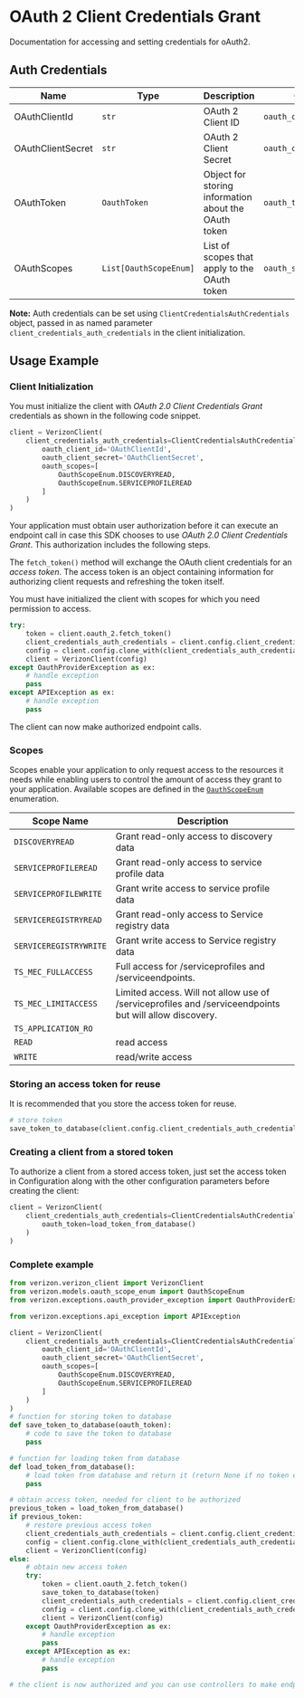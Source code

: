 
# OAuth 2 Client Credentials Grant



Documentation for accessing and setting credentials for oAuth2.

## Auth Credentials

| Name | Type | Description | Getter |
|  --- | --- | --- | --- |
| OAuthClientId | `str` | OAuth 2 Client ID | `oauth_client_id` |
| OAuthClientSecret | `str` | OAuth 2 Client Secret | `oauth_client_secret` |
| OAuthToken | `OauthToken` | Object for storing information about the OAuth token | `oauth_token` |
| OAuthScopes | `List[OauthScopeEnum]` | List of scopes that apply to the OAuth token | `oauth_scopes` |



**Note:** Auth credentials can be set using `ClientCredentialsAuthCredentials` object, passed in as named parameter `client_credentials_auth_credentials` in the client initialization.

## Usage Example

### Client Initialization

You must initialize the client with *OAuth 2.0 Client Credentials Grant* credentials as shown in the following code snippet.

```python
client = VerizonClient(
    client_credentials_auth_credentials=ClientCredentialsAuthCredentials(
        oauth_client_id='OAuthClientId',
        oauth_client_secret='OAuthClientSecret',
        oauth_scopes=[
            OauthScopeEnum.DISCOVERYREAD,
            OauthScopeEnum.SERVICEPROFILEREAD
        ]
    )
)
```



Your application must obtain user authorization before it can execute an endpoint call in case this SDK chooses to use *OAuth 2.0 Client Credentials Grant*. This authorization includes the following steps.

The `fetch_token()` method will exchange the OAuth client credentials for an *access token*. The access token is an object containing information for authorizing client requests and refreshing the token itself.

You must have initialized the client with scopes for which you need permission to access.

```python
try:
    token = client.oauth_2.fetch_token()
    client_credentials_auth_credentials = client.config.client_credentials_auth_credentials.clone_with(oauth_token=token)
    config = client.config.clone_with(client_credentials_auth_credentials=client_credentials_auth_credentials)
    client = VerizonClient(config)
except OauthProviderException as ex:
    # handle exception
    pass
except APIException as ex:
    # handle exception
    pass
```

The client can now make authorized endpoint calls.

### Scopes

Scopes enable your application to only request access to the resources it needs while enabling users to control the amount of access they grant to your application. Available scopes are defined in the [`OauthScopeEnum`](../../doc/models/oauth-scope-enum.md) enumeration.

| Scope Name | Description |
|  --- | --- |
| `DISCOVERYREAD` | Grant read-only access to discovery data |
| `SERVICEPROFILEREAD` | Grant read-only access to service profile data |
| `SERVICEPROFILEWRITE` | Grant write access to service profile data |
| `SERVICEREGISTRYREAD` | Grant read-only access to Service registry data |
| `SERVICEREGISTRYWRITE` | Grant write access to Service registry data |
| `TS_MEC_FULLACCESS` | Full access for /serviceprofiles and /serviceendpoints. |
| `TS_MEC_LIMITACCESS` | Limited access. Will not allow use of /serviceprofiles and /serviceendpoints but will allow discovery. |
| `TS_APPLICATION_RO` |  |
| `READ` | read access |
| `WRITE` | read/write access |

### Storing an access token for reuse

It is recommended that you store the access token for reuse.

```python
# store token
save_token_to_database(client.config.client_credentials_auth_credentials.oauth_token)
```

### Creating a client from a stored token

To authorize a client from a stored access token, just set the access token in Configuration along with the other configuration parameters before creating the client:

```python
client = VerizonClient(
    client_credentials_auth_credentials=ClientCredentialsAuthCredentials(
        oauth_token=load_token_from_database()
    )
)
```

### Complete example



```python
from verizon.verizon_client import VerizonClient
from verizon.models.oauth_scope_enum import OauthScopeEnum
from verizon.exceptions.oauth_provider_exception import OauthProviderException

from verizon.exceptions.api_exception import APIException

client = VerizonClient(
    client_credentials_auth_credentials=ClientCredentialsAuthCredentials(
        oauth_client_id='OAuthClientId',
        oauth_client_secret='OAuthClientSecret',
        oauth_scopes=[
            OauthScopeEnum.DISCOVERYREAD,
            OauthScopeEnum.SERVICEPROFILEREAD
        ]
    )
)
# function for storing token to database
def save_token_to_database(oauth_token):
    # code to save the token to database
    pass

# function for loading token from database
def load_token_from_database():
    # load token from database and return it (return None if no token exists)
    pass

# obtain access token, needed for client to be authorized
previous_token = load_token_from_database()
if previous_token:
    # restore previous access token
    client_credentials_auth_credentials = client.config.client_credentials_auth_credentials.clone_with(oauth_token=previous_token)
    config = client.config.clone_with(client_credentials_auth_credentials=client_credentials_auth_credentials)
    client = VerizonClient(config)
else:
    # obtain new access token
    try:
        token = client.oauth_2.fetch_token()
        save_token_to_database(token)
        client_credentials_auth_credentials = client.config.client_credentials_auth_credentials.clone_with(oauth_token=token)
        config = client.config.clone_with(client_credentials_auth_credentials=client_credentials_auth_credentials)
        client = VerizonClient(config)
    except OauthProviderException as ex:
        # handle exception
        pass
    except APIException as ex:
        # handle exception
        pass

# the client is now authorized and you can use controllers to make endpoint calls
```


